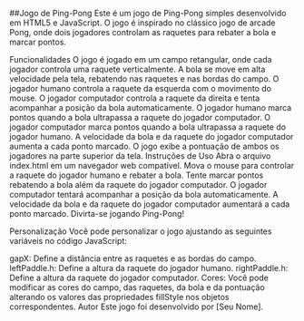 ##Jogo de Ping-Pong
Este é um jogo de Ping-Pong simples desenvolvido em HTML5 e JavaScript. O jogo é inspirado no clássico jogo de arcade Pong, onde dois jogadores controlam as raquetes para rebater a bola e marcar pontos.

Funcionalidades
O jogo é jogado em um campo retangular, onde cada jogador controla uma raquete verticalmente.
A bola se move em alta velocidade pela tela, rebatendo nas raquetes e nas bordas do campo.
O jogador humano controla a raquete da esquerda com o movimento do mouse.
O jogador computador controla a raquete da direita e tenta acompanhar a posição da bola automaticamente.
O jogador humano marca pontos quando a bola ultrapassa a raquete do jogador computador.
O jogador computador marca pontos quando a bola ultrapassa a raquete do jogador humano.
A velocidade da bola e da raquete do jogador computador aumenta a cada ponto marcado.
O jogo exibe a pontuação de ambos os jogadores na parte superior da tela.
Instruções de Uso
Abra o arquivo index.html em um navegador web compatível.
Mova o mouse para controlar a raquete do jogador humano e rebater a bola.
Tente marcar pontos rebatendo a bola além da raquete do jogador computador.
O jogador computador tentará acompanhar a posição da bola automaticamente.
A velocidade da bola e da raquete do jogador computador aumentará a cada ponto marcado.
Divirta-se jogando Ping-Pong!

Personalização
Você pode personalizar o jogo ajustando as seguintes variáveis no código JavaScript:

gapX: Define a distância entre as raquetes e as bordas do campo.
leftPaddle.h: Define a altura da raquete do jogador humano.
rightPaddle.h: Define a altura da raquete do jogador computador.
Cores: Você pode modificar as cores do campo, das raquetes, da bola e da pontuação alterando os valores das propriedades fillStyle nos objetos correspondentes.
Autor
Este jogo foi desenvolvido por [Seu Nome].

